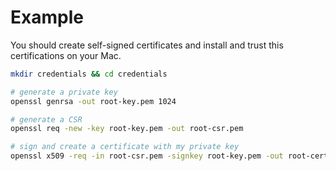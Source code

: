# Example

You should create self-signed certificates and install and trust this certifications on your Mac.

```sh
mkdir credentials && cd credentials

# generate a private key
openssl genrsa -out root-key.pem 1024

# generate a CSR
openssl req -new -key root-key.pem -out root-csr.pem

# sign and create a certificate with my private key
openssl x509 -req -in root-csr.pem -signkey root-key.pem -out root-cert.pem
```
